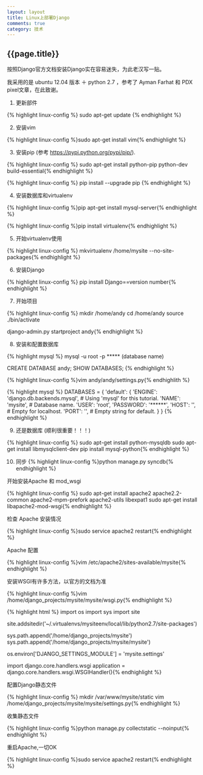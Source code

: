 ```yaml
---
layout: layout
title: Linux上部署Django
comments: true
category: 技术
---
```

<h2>{{page.title}}</h2>


按照Django官方文档安装Django实在容易迷失，为此老汉写一贴。

我采用的是 ubuntu 12.04 版本 ＋ python 2.7 ，参考了 Ayman Farhat 和 PDX pixel文章，在此致谢。


1. 更新部件

{% highlight linux-config %} sudo apt-get update {% endhighlight %}

2. 安装vim

{% highlight linux-config %}sudo apt-get install vim{% endhighlight %}

3. 安装pip (参考 https://pypi.python.org/pypi/pip/).

{% highlight linux-config %}
sudo apt-get install python-pip python-dev build-essential{% endhighlight %}


{% highlight linux-config %}
pip install --upgrade pip {% endhighlight %}

4. 安装数据库和virtualenv

{% highlight linux-config %}pip apt-get install mysql-server{% endhighlight %}

{% highlight linux-config %}pip install virtualenv{% endhighlight %}

5. 开始virtualenv使用

{% highlight linux-config %}
mkvirtualenv /home/mysite --no-site-packages{% endhighlight %}

6. 安装Django

{% highlight linux-config %}
pip install Django==version number{% endhighlight %}

7. 开始项目

{% highlight linux-config %}
mkdir /home/andy
cd /home/andy
source ./bin/activate

django-admin.py startproject andy{% endhighlight %}


8. 安装和配置数据库

{% highlight mysql %}
mysql -u root -p ***** (database name)

CREATE DATABASE andy;
SHOW DATABASES;
{% endhighlight %}


{% highlight linux-config %}vim andy/andy/settings.py{% endhighlith %}

{% highlight mysql %}
DATABASES = {
    'default': {
        'ENGINE': 'django.db.backends.mysql', # Using 'mysql' for this tutorial.
        'NAME': 'mysite', # Database name.
        'USER': 'root',
        'PASSWORD': '******',
        'HOST': '', # Empty for localhost.
        'PORT': '', # Empty string for default.
    }
}
{% endhighlight %}

9. 还是数据库 (顺利很重要！！！)

{% highlight linux-config %}
sudo apt-get install python-mysqldb
sudo apt-get install libmysqlclient-dev
pip install mysql-python{% endhighlight %}

10. 同步
{% highlight linux-config %}python manage.py syncdb{% endhighlight %}


开始安装Apache 和 mod_wsgi

{% highlight linux-config %}
sudo apt-get install apache2 apache2.2-common apache2-mpm-prefork apache2-utils libexpat1
sudo apt-get install libapache2-mod-wsgi{% endhighlight %}

检查 Apache 安装情况

{% highlight linux-config %}sudo service apache2 restart{% endhighlight %}

Apache 配置

{% highlight linux-config %}vim /etc/apache2/sites-available/mysite{% endhighlight %}

安装WSGI有许多方法，以官方的文档为准

{% highlight linux-config %}vim /home/django_projects/mysite/mysite/wsgi.py{% endhighlight %}


{% highlight html %}
import os
import sys
import site

site.addsitedir('~/.virtualenvs/mysiteenv/local/lib/python2.7/site-packages')

sys.path.append('/home/django_projects/mysite')
sys.path.append('/home/django_projects/mysite/mysite')

os.environ['DJANGO_SETTINGS_MODULE'] = 'mysite.settings'

import django.core.handlers.wsgi
application = django.core.handlers.wsgi.WSGIHandler(){% endhighlight %}

配置Django静态文件

{% highlight linux-config %}
mkdir /var/www/mysite/static
vim /home/django_projects/mysite/mysite/settings.py{% endhighlight %}


收集静态文件

{% highlight linux-config %}python manage.py collectstatic --noinput{% endhighlight %}

重启Apache,一切OK

{% highlight linux-config %}sudo service apache2 restart{% endhighlight %}
